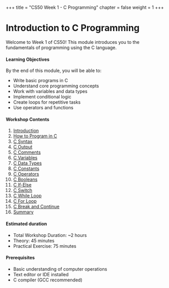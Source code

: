 +++
title = "CS50 Week 1 - C Programming"
chapter = false
weight = 1
+++

# Introduction to C Programming

Welcome to Week 1 of CS50! This module introduces you to the fundamentals of programming using the C language.

#### Learning Objectives

By the end of this module, you will be able to:

* Write basic programs in C
* Understand core programming concepts
* Work with variables and data types
* Implement conditional logic
* Create loops for repetitive tasks
* Use operators and functions

#### Workshop Contents

1. [Introduction](1-introduction)
2. [How to Program in C](2-how-to-program-in-c)
3. [C Syntax](3-c-syntax)
4. [C Output](4-c-output)
5. [C Comments](5-c-comments)
6. [C Variables](6-c-variables)
7. [C Data Types](7-c-data-types)
8. [C Constants](8-c-constants)
9. [C Operators](9-c-operators)
10. [C Booleans](10-c-booleans)
11. [C If-Else](11-c-if-else)
12. [C Switch](12-c-switch)
13. [C While Loop](13-c-while-loop)
14. [C For Loop](14-c-for-loop)
15. [C Break and Continue](15-c-break-and-continue)
16. [Summary](16-summary)


#### Estimated duration

* Total Workshop Duration: ~2 hours
* Theory: 45 minutes
* Practical Exercise: 75 minutes

#### Prerequisites

- Basic understanding of computer operations
- Text editor or IDE installed
- C compiler (GCC recommended)
